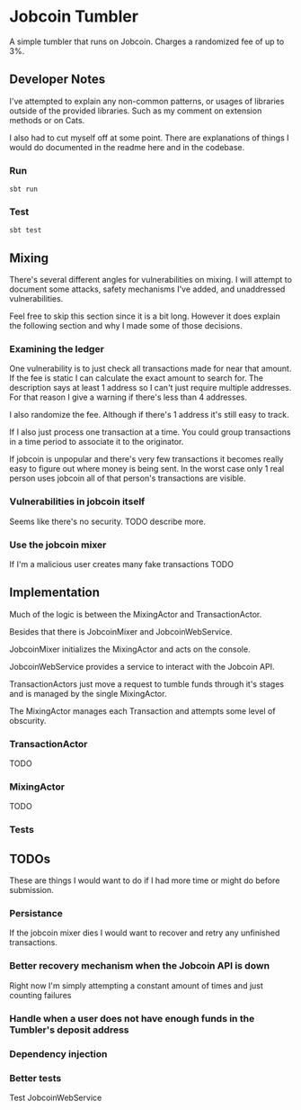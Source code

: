 # Jobcoin Tumbler

A simple tumbler that runs on Jobcoin.
Charges a randomized fee of up to 3%.

## Developer Notes

I've attempted to explain any non-common patterns, or usages of libraries outside of the provided libraries.
Such as my comment on extension methods or on Cats.

I also had to cut myself off at some point.
There are explanations of things I would do documented in the readme here
and in the codebase.

### Run
`sbt run`

### Test
`sbt test`

## Mixing

There's several different angles for vulnerabilities on mixing.
I will attempt to document some attacks, safety mechanisms I've added, and unaddressed
vulnerabilities.

Feel free to skip this section since it is a bit long.
However it does explain the following section and why I made some
of those decisions. 

### Examining the ledger

One vulnerability is to just check all transactions made for near that amount.
If the fee is static I can calculate the exact amount to search for.
The description says at least 1 address so I can't just require multiple addresses.
For that reason I give a warning if there's less than 4 addresses.

I also randomize the fee. Although if there's 1 address it's still easy to track.

If I also just process one transaction at a time. You could group transactions in a time
period to associate it to the originator.

If jobcoin is unpopular and there's very few transactions it becomes really easy to figure
out where money is being sent. In the worst case only 1 real person uses jobcoin all of that person's
transactions are visible.

### Vulnerabilities in jobcoin itself

Seems like there's no security. TODO describe more.

### Use the jobcoin mixer
If I'm a malicious user creates many fake transactions TODO

## Implementation
Much of the logic is between the MixingActor and TransactionActor.

Besides that there is JobcoinMixer and JobcoinWebService.

JobcoinMixer initializes the MixingActor and acts on the console.

JobcoinWebService provides a service to interact with the Jobcoin API.

TransactionActors just move a request to tumble funds through it's stages and 
is managed by the single MixingActor.

The MixingActor manages each Transaction and attempts some level of obscurity.

### TransactionActor
TODO
### MixingActor
TODO

### Tests 

## TODOs

These are things I would want to do if I had more time or might do before submission.

### Persistance

If the jobcoin mixer dies I would want to recover and retry any unfinished transactions.

### Better recovery mechanism when the Jobcoin API is down

Right now I'm simply attempting a constant amount of times and just counting failures

### Handle when a user does not have enough funds in the Tumbler's deposit address

### Dependency injection

### Better tests
Test JobcoinWebService

